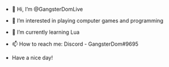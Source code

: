 - 👋 Hi, I’m @GangsterDomLive
- 👀 I’m interested in playing computer games and programming
- 🌱 I’m currently learning Lua
- 📫 How to reach me: Discord - GangsterDom#9695

- Have a nice day!
